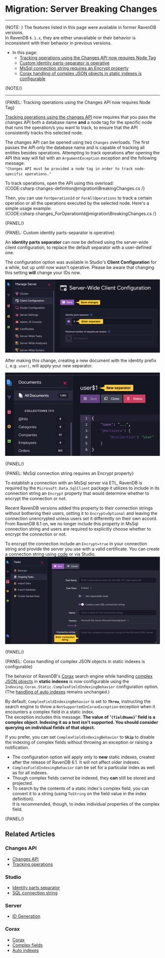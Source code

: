 # Migration: Server Breaking Changes
---

{NOTE: }
The features listed in this page were available in former RavenDB versions.  
In RavenDB `6.1.x`, they are either unavailable or their behavior is inconsistent 
with their behavior in previous versions.  

* In this page:  
   * [Tracking operations using the Changes API now requires Node Tag](../../migration/server/server-breaking-changes#tracking-operations-using-the-changes-api-now-requires-node-tag)  
   * [Custom identity parts-separator is operative](../../migration/server/server-breaking-changes#custom-identity-parts-separator-is-operative)  
   * [MsSql connection string requires an Encrypt property](../../migration/server/server-breaking-changes#mssql-connection-string-requires-an-encrypt-property)  
   * [Corax handling of complex JSON objects in static indexes is configurable](../../migration/server/server-breaking-changes#corax-handling-of-complex-json-objects-in-static-indexes-is-configurable)  

{NOTE/}

---

{PANEL: Tracking operations using the Changes API now requires Node Tag}

[Tracking operations using the changes API](../../client-api/changes/how-to-subscribe-to-operation-changes) 
now requires that you pass the changes API both a database name **and** a node tag for the specific node that 
runs the operation/s you want to track, to ensure that the API consistently tracks this selected node.  

The changes API can be opened using two `Changes` overloads. The first passes the API only the database name 
and is capable of tracking all entities besides operations. Attempting to track operations after opening the 
API this way will fail with an `ArgumentException` exception and the following message:  
`"Changes API must be provided a node tag in order to track node-specific operations."`

To track operations, open the API using this overload:  
{CODE:csharp changes-definition@migration\BreakingChanges.cs /}  

Then, you can use `ForOperationId` or `ForAllOperations` to track a certain operation or all 
the operations executed by the selected node. Here's a simple usage example:  
{CODE:csharp changes_ForOperationId@migration\BreakingChanges.cs /}  
 
{PANEL/}

{PANEL: Custom identity parts-separator is operative}

An **identity parts separator** can now be defined using the server-wide client configuration, 
to replace the default separator with a user-defined one.  

The configuration option was available in Studio's **Client Configuration** for a while, but 
up until now wasn't operative. Please be aware that changing this setting **will** change your 
IDs now.  

![Identity parts separator](images/breaking-changes_identity-parts-separator.png "Identity parts separator")

After making this change, creating a new document with the identity prefix `|`, e.g. `user|`, 
will apply your new separator.  

![New separator](images/breaking-changes_new-separator.png "New separator")

{PANEL/}

{PANEL: MsSql connection string requires an Encrypt property}

To establish a connection with an MsSql server via ETL, RavenDB is required 
by the `Microsoft.Data.SqlClient` package it utilizes to include in its 
connection string an `Encrypt` property that would determine whether to 
encrypt the connection or not.  

Recent RavenDB versions added this property to their connection strings 
without bothering their users, setting it to `Encrypt=Optional` and leaving 
the connection unencrypted unless users set it differently on their own accord.  
From RavenDB 6.1 on, we no longer include this property in MsSql connection 
string and users are required to explicitly choose whether to encrypt the 
connection or not.  

To encrypt the connection include an `Encrypt=true` in your connection 
string and provide the server you use with a valid certificate. You can 
create a connection string using [code](../../client-api/operations/maintenance/connection-strings/add-connection-string#add-an-sql-connection-string) 
or via Studio.  
![SQL ETL task](images/breaking-changes_SQL-ETL-task.png "SQL ETL task")

{PANEL/}

{PANEL: Corax handling of complex JSON objects in static indexes is configurable}

The behavior of RavenDB's [Corax](../../indexes/search-engine/corax) search engine while 
handling [complex JSON objects](../../indexes/search-engine/corax#handling-of-complex-json-objects) 
in **static indexes** is now configurable using the `Indexing.Corax.Static.ComplexFieldIndexingBehavior` 
configuration option.  
(The [handling of auto indexes](../../indexes/search-engine/corax#if-corax-encounters-a-complex-property-while-indexing) 
remains unchanged.)  

By default, `ComplexFieldIndexingBehavior` is set to **`Throw`**, instructing the search 
engine to throw a `NotSupportedInCoraxException` exception when it encounters a complex 
field in a static index.  
The exception includes this message: **The value of '`{fieldName}`' field is a complex object. 
Indexing it as a text isn't supported. You should consider querying on individual fields of that object.**

If you prefer, you can set `ComplexFieldIndexingBehavior` to **`Skip`** to disable the 
indexing of complex fields without throwing an exception or raising a notification.  

* The configuration option will apply only to **new** static indexes, created after the release 
  of RavenDB 6.1. It will not affect older indexes.  
* `ComplexFieldIndexingBehavior` can be set for a particular index as well as for all indexes.  
* Though complex fields cannot be indexed, they **can** still be stored and projected.  
* To search by the contents of a static index's complex field, you can convert it 
  to a string (using `ToString` on the field value in the index definition).  
  It is recommended, though, to index individual properties of the complex field.  

{PANEL/}


## Related Articles

### Changes API
- [Changes API](../../client-api/changes/what-is-changes-api)  
- [Tracking operations](../../client-api/changes/how-to-subscribe-to-operation-changes)  

### Studio
- [Identity parts separator](../../studio/server/client-configuration#set-the-client-configuration-(server-wide))  
- [SQL connection string](../../studio/database/tasks/import-data/import-from-sql#create-a-new-import-configuration)  

### Server
- [ID Generation](../../server/kb/document-identifier-generation#id-generation-by-server)

### Corax
- [Corax](../../indexes/search-engine/corax)  
- [Complex fields](../../indexes/search-engine/corax#handling-of-complex-json-objects)  
- [Auto indexes](../../indexes/search-engine/corax#if-corax-encounters-a-complex-property-while-indexing)  
